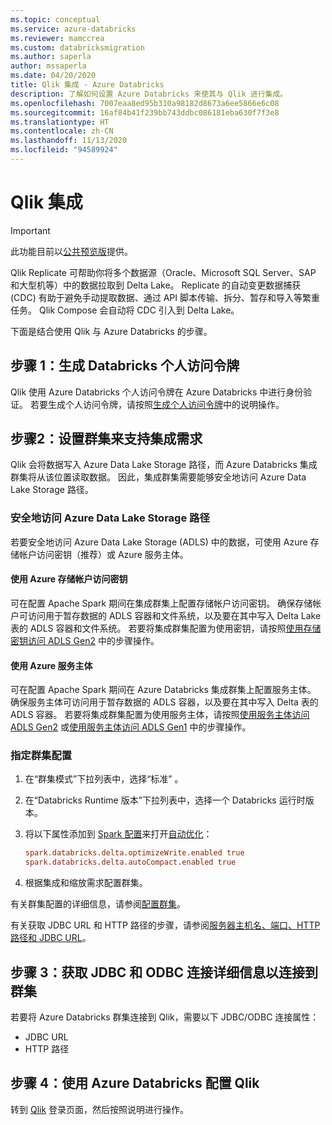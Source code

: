 ```yaml
---
ms.topic: conceptual
ms.service: azure-databricks
ms.reviewer: mamccrea
ms.custom: databricksmigration
ms.author: saperla
author: mssaperla
ms.date: 04/20/2020
title: Qlik 集成 - Azure Databricks
description: 了解如何设置 Azure Databricks 来使其与 Qlik 进行集成。
ms.openlocfilehash: 7007eaa8ed95b310a98182d8673a6ee5866e6c08
ms.sourcegitcommit: 16af84b41f239bb743ddbc086181eba630f7f3e8
ms.translationtype: HT
ms.contentlocale: zh-CN
ms.lasthandoff: 11/13/2020
ms.locfileid: "94589924"
---
```

# <a name="qlik-integration"></a>Qlik 集成

> [!IMPORTANT]
>
> 此功能目前以[公共预览版](../../release-notes/release-types.md)提供。

Qlik Replicate 可帮助你将多个数据源（Oracle、Microsoft SQL Server、SAP 和大型机等）中的数据拉取到 Delta Lake。 Replicate 的自动变更数据捕获 (CDC) 有助于避免手动提取数据、通过 API 脚本传输、拆分、暂存和导入等繁重任务。 Qlik Compose 会自动将 CDC 引入到 Delta Lake。

下面是结合使用 Qlik 与 Azure Databricks 的步骤。

## <a name="step-1-generate-a-databricks-personal-access-token"></a><a id="step-1-generate-a-databricks-personal-access-token"> </a><a id="token"> </a>步骤 1：生成 Databricks 个人访问令牌

Qlik 使用 Azure Databricks 个人访问令牌在 Azure Databricks 中进行身份验证。 若要生成个人访问令牌，请按照[生成个人访问令牌](../../dev-tools/api/latest/authentication.md#token-management)中的说明操作。

## <a name="step-2-set-up-a-cluster-to-support-integration-needs"></a><a id="cluster"> </a><a id="step-2-set-up-a-cluster-to-support-integration-needs"> </a>步骤2：设置群集来支持集成需求

Qlik 会将数据写入 Azure Data Lake Storage 路径，而 Azure Databricks 集成群集将从该位置读取数据。 因此，集成群集需要能够安全地访问 Azure Data Lake Storage 路径。

### <a name="secure-access-to-an-azure-data-lake-storage-path"></a>安全地访问 Azure Data Lake Storage 路径

若要安全地访问 Azure Data Lake Storage (ADLS) 中的数据，可使用 Azure 存储帐户访问密钥（推荐）或 Azure 服务主体。

#### <a name="use-an-azure-storage-account-access-key"></a>使用 Azure 存储帐户访问密钥

可在配置 Apache Spark 期间在集成群集上配置存储帐户访问密钥。 确保存储帐户可访问用于暂存数据的 ADLS 容器和文件系统，以及要在其中写入 Delta Lake 表的 ADLS 容器和文件系统。 若要将集成群集配置为使用密钥，请按照[使用存储密钥访问 ADLS Gen2](../../data/data-sources/azure/azure-datalake-gen2.md#adls-gen2-access-key) 中的步骤操作。

#### <a name="use-an-azure-service-principal"></a>使用 Azure 服务主体

可在配置 Apache Spark 期间在 Azure Databricks 集成群集上配置服务主体。 确保服务主体可访问用于暂存数据的 ADLS 容器，以及要在其中写入 Delta 表的 ADLS 容器。 若要将集成群集配置为使用服务主体，请按照[使用服务主体访问 ADLS Gen2](../../data/data-sources/azure/azure-datalake-gen2.md#adls-gen2-oauth-2) 或[使用服务主体访问 ADLS Gen1](../../data/data-sources/azure/azure-datalake.md#adls-gen1-oauth-2) 中的步骤操作。

###  <a name="specify-the-cluster-configuration"></a>指定群集配置

1. 在“群集模式”下拉列表中，选择“标准” 。
2. 在“Databricks Runtime 版本”下拉列表中，选择一个 Databricks 运行时版本。
3. 将以下属性添加到 [Spark 配置](../../clusters/configure.md#spark-config)来打开[自动优化](../../delta/optimizations/auto-optimize.md)：

   ```ini
   spark.databricks.delta.optimizeWrite.enabled true
   spark.databricks.delta.autoCompact.enabled true
   ```

4. 根据集成和缩放需求配置群集。

有关群集配置的详细信息，请参阅[配置群集](../../clusters/configure.md)。

有关获取 JDBC URL 和 HTTP 路径的步骤，请参阅[服务器主机名、端口、HTTP 路径和 JDBC URL](../bi/jdbc-odbc-bi.md#jdbc-odbc-params)。

## <a name="step-3-obtain-jdbc-and-odbc-connection-details-to-connect-to-a-cluster"></a><a id="connection"> </a><a id="step-3-obtain-jdbc-and-odbc-connection-details-to-connect-to-a-cluster"> </a>步骤 3：获取 JDBC 和 ODBC 连接详细信息以连接到群集

若要将 Azure Databricks 群集连接到 Qlik，需要以下 JDBC/ODBC 连接属性：

* JDBC URL
* HTTP 路径

## <a name="step-4-configure-qlik-with-azure-databricks"></a>步骤 4：使用 Azure Databricks 配置 Qlik

转到 [Qlik](https://www.qlik.com/DatabricksPartnerGallery) 登录页面，然后按照说明进行操作。